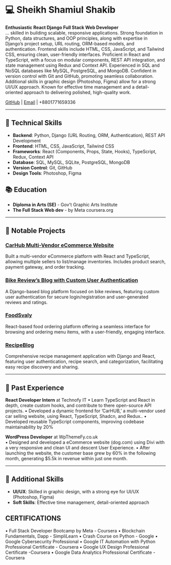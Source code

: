 # 💻 Sheikh Shamiul Shakib

**Enthusiastic React Django Full Stack Web Developer**  
... skilled in building scalable, responsive applications. Strong foundation in Python, data structures, and OOP principles, along with expertise in Django’s project setup, URL routing, ORM-based models, and authentication. Frontend skills include HTML, CSS, JavaScript, and Tailwind CSS, ensuring clean, user-friendly interfaces. Proficient in React and TypeScript, with a focus on modular components, REST API integration, and state management using Redux and Context API. Experienced in SQL and NoSQL databases like MySQL, PostgreSQL, and MongoDB. Confident in version control with Git and GitHub, promoting seamless collaboration. Additional skills in graphic design (Photoshop, Figma) allow for a strong UI/UX approach. Known for effective time management and a detail-oriented approach to delivering polished, high-quality work.

[GitHub](https://github.com/shakib5560) | [Email](mailto:dev.shakib@outlook.com) | +8801771659336

---

## 🔧 Technical Skills

- **Backend**: Python, Django (URL Routing, ORM, Authentication), REST API Development
- **Frontend**: HTML, CSS, JavaScript, Tailwind CSS
- **Frameworks**: React (Components, Props, State, Hooks), TypeScript, Redux, Context API
- **Database**: SQL, MySQL, SQLite, PostgreSQL, MongoDB
- **Version Control**: Git, GitHub
- **Design Tools**: Photoshop, Figma

## 📚 Education

- **Diploma in Arts (SE)** - Gov’t Graphic Arts Institute
- **The Full Stack Web dev** - by Meta
coursera.org
---

## 📂 Notable Projects

### [CarHub Multi-Vendor eCommerce Website](https://github.com/shakib5560/CarHub-Multi-Vendor-eCommerce-website-by-React-TS)
Built a multi-vendor eCommerce platform with React and TypeScript, allowing multiple sellers to list/manage inventories. Includes product search, payment gateway, and order tracking.

### [Bike Review’s Blog with Custom User Authentication](https://github.com/shakib5560/Bike-Review-s-Blog-with-Custom-User-Authentication-)
A Django-based blog platform focused on bike reviews, featuring custom user authentication for secure login/registration and user-generated reviews and ratings.

### [FoodSvaly](https://github.com/shakib5560/FoodSvaly)
React-based food ordering platform offering a seamless interface for browsing and ordering menu items, with a user-friendly, engaging interface.

### [RecipeBlog](https://github.com/shakib5560/RecipeBlog)
Comprehensive recipe management application with Django and React, featuring user authentication, recipe search, and categorization, facilitating easy recipe discovery and sharing.

---

## 💼 Past Experience

**React Developer Intern** at Technofy IT 
• Learn TypeScript and React in depth, create custom hooks, and
contribute to there open-source API projects.
• Developed a dynamic frontend for ’CarHUB,’ a multi-vendor used car
selling website, using React, TypeScript, Shadcn, and Redux..
• Developed reusable TypeScript components, improving codebase
maintainability by 20%

**WordPress Developer** at WpThemeFy.co.uk  
• Designed and developed a eCommerce website (dog.com) using Divi
with a very responsive and clean UI and descent User Experience.
• After launching the website, the customer base grew by 60% in the
following month, generating $5.5k in revenue within just one
month.

---

## 🏅 Additional Skills

- **UI/UX**: Skilled in graphic design, with a strong eye for UI/UX (Photoshop, Figma)
- **Soft Skills**: Effective time management, detail-oriented approach


## CERTIFICATIONS
• Full Stack Developer Bootcamp by Meta -
Coursera
• Blockchain Fundamentals, Dapp -
SimpliLearn
• Crash Course on Python - Google
• Google Cybersecurity Professional
• Google IT Automation with Python
Professional Certificate - Coursera
• Google UX Design Professional Certificate
-Coursera
• Google Data Analytics Professional
Certificate -Coursera
